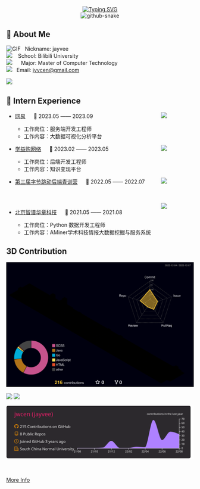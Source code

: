 <div align="center">
  
  <!-- dynamic typing effect 动态打字效果 -->
  <div align="center">
    <a href="#">
      <img src="https://readme-typing-svg.demolab.com?font=Fira+Code&pause=1000&width=435&lines=fmt.Println(%22Hello%2C%20World%22);小Cen同学祝您今天愉快!&center=true&size=27" alt="Typing SVG" />
    </a>
  </div>


<!-- Snake Code Contribution Map 贪吃蛇代码贡献图 -->
<picture>
  <source media="(prefers-color-scheme: dark)" srcset="https://cdn.jsdelivr.net/gh/sun0225SUN/sun0225SUN/profile-snake-contrib/github-contribution-grid-snake-dark.svg" />
  <source media="(prefers-color-scheme: light)" srcset="https://cdn.jsdelivr.net/gh/sun0225SUN/sun0225SUN/profile-snake-contrib/github-contribution-grid-snake.svg" />
  <img alt="github-snake" src="https://cdn.jsdelivr.net/gh/sun0225SUN/sun0225SUN/profile-snake-contrib/github-contribution-grid-snake-dark.svg" />
</picture>
</div>


<!-- About me 关于我 -->
## 🤺 About Me

<img alt="GIF" src="https://github.com/SP-XD/SP-XD/blob/main/images/Developer.gif" width="25" /> &nbsp;&nbsp;Nickname: jayvee  
<img src="https://github.com/SP-XD/SP-XD/blob/main/images/hyperkitty.gif?raw=true" width="20" />&nbsp;&nbsp;&nbsp;&nbsp;School: Bilibili University  
<img src="https://github.com/SP-XD/SP-XD/blob/main/images/lightning.gif?raw=true" width="12" />&nbsp;&nbsp;&nbsp;&nbsp;&nbsp;&nbsp;Major: Master of Computer Technology  
<img src="https://github.com/SP-XD/SP-XD/blob/main/images/message.gif?raw=true" width="25" />&nbsp;&nbsp;&nbsp;Email: jvvcen@gmail.com
<br />

<div>
<span>
  <img height="170px" src="https://github-readme-stats.vercel.app/api/top-langs/?username=jwcen&layout=compact&langs_count=6" />
</span>
</div>

## 🏢 Intern Experience

<img align="right" width="88" src="http://www.kuaipng.com/Uploads/pic/w/2023/07-06/143254/water_143254_698_698_.png" />

- [网易](https://www.netease.com/) &emsp; 📌 2023.05 —— 2023.09
  
  - 工作岗位：服务端开发工程师
  - 工作内容：大数据可视化分析平台

<img align="right" width="88" src="https://image.16pic.com/00/93/52/16pic_9352827_s.png" />

- [学益购网络](https://www.nio.cn/) &emsp; 📌 2023.02 —— 2023.05
  
  - 工作岗位：后端开发工程师
  - 工作内容：知识变现平台
 
<img align="right" width="88" src="https://www.mg21.com/wp-content/uploads/2019/09/ByteDance.png" />

- [第三届字节跳动后端青训营](https://www.bytedance.com/) &emsp; 📌 2022.05 —— 2022.07
<br>
<br>


 <img align="right" width="88" src="http://1255881664.vod2.myqcloud.com/6a0cd388vodbj1255881664/7b97ce1d3270835009240537095/uSfDwh6ZpB0A.png" />

- [北京智谱华章科技](https://www.zhipuai.cn/) &emsp; 📌 2021.05 —— 2021.08
  
  - 工作岗位：Python 数据开发工程师
  - 工作内容：AMiner学术科技情报大数据挖掘与服务系统

## 3D Contribution
<!-- profile-3d-contrib 3D贡献图-->
<img src="https://raw.githubusercontent.com/jwcen/jwcen/master/profile-3d-contrib/profile-night-rainbow.svg" />
<!-- ![](./profile-3d-contrib/profile-night-view.svg) -->



<!--💪 正在学习

![HTML5 Badge](https://img.shields.io/badge/HTML5-E34F26?logo=html5&logoColor=fff&style=flat)
![CSS3 Badge](https://img.shields.io/badge/CSS3-1572B6?logo=css3&logoColor=fff&style=flat)
![JavaScript Badge](https://img.shields.io/badge/JavaScript-F7DF1E?logo=javascript&logoColor=000&style=flat)
![Vue.js Badge](https://img.shields.io/badge/Vue.js-4FC08D?logo=vuedotjs&logoColor=fff&style=flat)
![React Badge](https://img.shields.io/badge/React-61DAFB?logo=react&logoColor=000&style=flat)
![Python Badge](https://img.shields.io/badge/Python-3776AB?logo=python&logoColor=fff&style=flat)
![Spring Badge](https://img.shields.io/badge/Spring-6DB33F?logo=spring&logoColor=fff&style=flat)
![Qt Badge](https://img.shields.io/badge/Qt-41CD52?logo=qt&logoColor=fff&style=flat)
![MongoDB Badge](https://img.shields.io/badge/MongoDB-47A248?logo=mongodb&logoColor=fff&style=flat)
![Django Badge](https://img.shields.io/badge/Django-092E20?logo=django&logoColor=fff&style=flat)
  
🧠 计划学习

![C Badge](https://img.shields.io/badge/C-A8B9CC?logo=c&logoColor=fff&style=flat)
![C++ Badge](https://img.shields.io/badge/C%2B%2B-00599C?logo=cplusplus&logoColor=fff&style=flat)
![C Sharp Badge](https://img.shields.io/badge/C%20Sharp-239120?logo=csharp&logoColor=fff&style=flat)
![R Badge](https://img.shields.io/badge/R-276DC3?logo=r&logoColor=fff&style=flat)
![PHP Badge](https://img.shields.io/badge/PHP-777BB4?logo=php&logoColor=fff&style=flat)
![TypeScript Badge](https://img.shields.io/badge/TypeScript-3178C6?logo=typescript&logoColor=fff&style=flat)
![Node.js Badge](https://img.shields.io/badge/Node.js-393?logo=nodedotjs&logoColor=fff&style=flat)
![jQuery Badge](https://img.shields.io/badge/jQuery-0769AD?logo=jquery&logoColor=fff&style=flat)
![Vite Badge](https://img.shields.io/badge/Vite-646CFF?logo=vite&logoColor=fff&style=flat)
![Android Badge](https://img.shields.io/badge/Android-3DDC84?logo=android&logoColor=fff&style=flat)
![Three.js Badge](https://img.shields.io/badge/Three.js-092E20?logo=threedotjs&logoColor=fff&style=flat)


<!-- programming tool icon 编程工具图标
<img src="https://skillicons.dev/icons?i=ps,ai,pr,c,cpp,cs,ts,discord,twitter,mongodb,instagram,idea,git" /><br>


<img src="https://techstack-generator.vercel.app/kubernetes-icon.svg" alt="icon" width="65" style="width: 65px; height: 65px; margin-right: 50px; margin-bottom: 0px;" />
<img src="https://techstack-generator.vercel.app/js-icon.svg" alt="icon" width="65" style="width: 65px; height: 65px; margin-right: 50px; margin-bottom: 0px;" />
<img src="https://techstack-generator.vercel.app/mysql-icon.svg" alt="icon" width="65" style="width: 65px; height: 65px; margin-right: 50px; margin-bottom: 0px;" />
<img src="https://techstack-generator.vercel.app/webpack-icon.svg" alt="icon" width="65" style="width: 65px; height: 65px; margin-right: 0px; margin-bottom: 0px;" />
<img src="https://techstack-generator.vercel.app/docker-icon.svg" alt="icon" width="65" style="width: 65px; height: 65px; margin-right: 50px; margin-bottom: 0px;" /> 
<img src="https://techstack-generator.vercel.app/redux-icon.svg" alt="icon" width="65" style="width: 65px; height: 65px; margin-right: 0px; margin-bottom: 0px;" />
<img src="https://techstack-generator.vercel.app/java-icon.svg" alt="icon" width="65" style="width: 65px; height: 65px; margin-right: 0px; margin-bottom: 0px;" />
<img src="https://techstack-generator.vercel.app/eslint-icon.svg" alt="icon" width="65" style="width: 65px; height: 65px; margin-right: 0px; margin-bottom: 0px;" />
<img src="https://techstack-generator.vercel.app/aws-icon.svg" alt="icon" width="65" style="width: 65px; height: 65px; margin-right: 50px; margin-bottom: 0px;" />
<img src="https://techstack-generator.vercel.app/ts-icon.svg" alt="icon" width="65" style="width: 65px; height: 65px; margin-right: 50px; margin-bottom: 0px;" />
<img src="https://techstack-generator.vercel.app/nginx-icon.svg" alt="icon" width="65" style="width: 65px; height: 65px; margin-right: 50px; margin-bottom: 0px;" /><br>
-->



![](https://visitor-badge.glitch.me/badge?page_id=jwcen.jwcen) ![](https://komarev.com/ghpvc/?username=jwcen&&style=flat-square)

<!-- <img align="right" alt="GIF" src="https://github.com/abhisheknaiidu/abhisheknaiidu/blob/master/code.gif?raw=true" width="400" height="290" /> -->




<!-- 
## Awards</strong></p>

- 2022第三届字节跳动后端青训营：8th 天马行空奖


## Recently
busy... -->

<!-- 
## Plans
- *[ ] 找实习 -->
<!-- - *[ ] [MIT 6.824](https://github.com/mooleetzi#mit-6824) -->
  



 [![](https://raw.githubusercontent.com/jwcen/jwcen/master/profile-summary-card-output/monokai/0-profile-details.svg)](https://github.com/jwcen/)

<!--
[![](https://github-readme-stats.vercel.app/api?username=jwcen&show_icons=true&count_private=true&hide_border=true&theme=dark)](https://github.com/jwcen/) 

[![](https://github-readme-stats.vercel.app/api/top-langs/?username=jwcen&hide_border=true&layout=compact&theme=dark)](https://github.com/jwcen/)  

[![](https://raw.githubusercontent.com/jwcen/jwcen/master/profile-summary-card-output/dracula/2-most-commit-language.svg)](https://github.com/jwcen/)  

[![](https://raw.githubusercontent.com/jwcen/jwcen/master/profile-summary-card-output/dracula/3-stats.svg)](https://github.com/jwcen/) 

-->




<br/>

[More Info](https://github.com/jwcen/)


